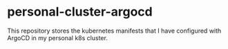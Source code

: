 # personal-cluster-argocd

This repository stores the kubernetes manifests that I have configured with ArgoCD in my personal k8s cluster.

